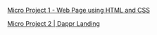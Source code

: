 [ Micro Project 1 - Web Page using HTML and CSS](https://www.figma.com/file/yp9a2HtvhkaB428BjxWulV/HTML-%26-CSS?type=design&node-id=1-103&mode=design)

[Micro Project 2 | Dappr Landing](https://momentous-nerine-3a5.notion.site/Micro-Project-2-Dappr-Landing-0fdcfd4d80af401499cb8f2e2f23ed6b)